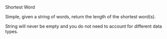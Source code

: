 Shortest Word

Simple, given a string of words, return the length of the shortest word(s).

String will never be empty and you do not need to account for different data types.